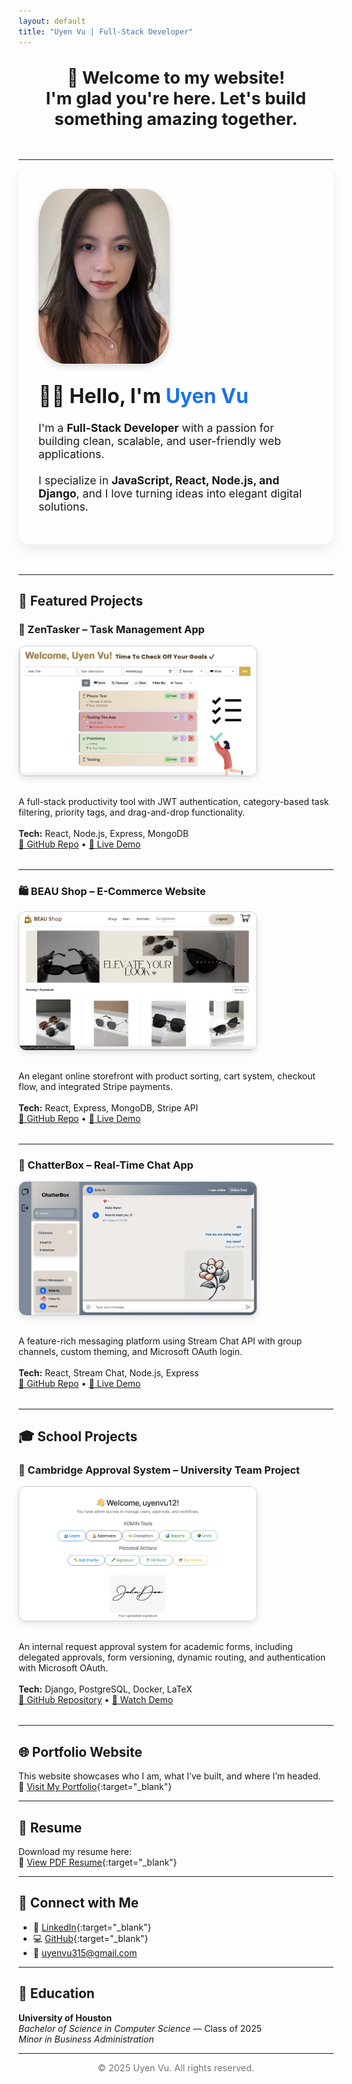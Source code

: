 ```yaml
---
layout: default
title: "Uyen Vu | Full-Stack Developer"
---
```


<div style="text-align: center; font-size: 1.7rem; margin-top: 2rem; margin-bottom: 3rem; font-weight: bold;">
  👋 Welcome to my website!
  <br>
  I'm glad you're here. Let's build something amazing together.
</div>

---

<div style="display: flex; flex-wrap: wrap; gap: 2rem; align-items: center; background: #fefefe; border-radius: 16px; box-shadow: 0 8px 20px rgba(0,0,0,0.07); padding: 2rem 2rem; margin-bottom: 3rem;">

  <img src="images/profile.png" alt="Uyen Vu" style="width: 210px; height: 280px; border-radius: 20%; object-fit: cover; box-shadow: 0 4px 12px rgba(0,0,0,0.15);">

  <div style="flex: 1; min-width: 250px;">
    <h1 style="font-size: 2rem; margin-top: 0;">👩‍💻 Hello, I'm <span style="color: #1a73e8;">Uyen Vu</span></h1>
    <p style="margin-top: 1rem; font-size: 1.1rem;">
      I'm a <strong>Full-Stack Developer</strong> with a passion for building clean, scalable, and user-friendly web applications.<br><br>
      I specialize in <strong>JavaScript, React, Node.js, and Django</strong>, and I love turning ideas into elegant digital solutions.
    </p>
  </div>

</div>


---

## 💼 Featured Projects

### 📝 ZenTasker – Task Management App  
<div style="display: flex; gap: 2rem; align-items: flex-start; flex-wrap: wrap; margin-bottom: 2rem;">
  <img src="images/zentasker.png" alt="ZenTasker Preview" style="width: 100%; max-width: 380px; border: 1px solid #ccc; border-radius: 12px; box-shadow: 0 4px 10px rgba(0, 0, 0, 0.1);">
  <div style="flex: 1; min-width: 250px;">
    A full-stack productivity tool with JWT authentication, category-based task filtering, priority tags, and drag-and-drop functionality.  
    <br><br><strong>Tech:</strong> React, Node.js, Express, MongoDB  
    <br>
    <a href="https://github.com/uynvu078/ZenTasker-Todo" target="_blank" rel="noopener noreferrer">🔗 GitHub Repo</a> • 
    <a href="https://uynvu078.github.io/ZenTasker-Todo/" target="_blank" rel="noopener noreferrer">🔗 Live Demo</a>
  </div>
</div>

---

### 🛍 BEAU Shop – E-Commerce Website  
<div style="display: flex; gap: 2rem; align-items: flex-start; flex-wrap: wrap; margin-bottom: 2rem;">
  <img src="images/beau-shop.png" alt="BEAU Shop Preview" style="width: 100%; max-width: 380px; border: 1px solid #ccc; border-radius: 12px; box-shadow: 0 4px 10px rgba(0, 0, 0, 0.1);">
  <div style="flex: 1; min-width: 250px;">
    An elegant online storefront with product sorting, cart system, checkout flow, and integrated Stripe payments.  
    <br><br><strong>Tech:</strong> React, Express, MongoDB, Stripe API  
    <br>
    <a href="https://github.com/uynvu078/BEAUShop" target="_blank" rel="noopener noreferrer">🔗 GitHub Repo</a> • 
    <a href="https://uynvu078.github.io/BEAUShop/" target="_blank" rel="noopener noreferrer">🔗 Live Demo</a>
  </div>
</div>

---

### 💬 ChatterBox – Real-Time Chat App  
<div style="display: flex; gap: 2rem; align-items: flex-start; flex-wrap: wrap; margin-bottom: 2rem;">
  <img src="images/chatterbox.png" alt="ChatterBox Preview" style="width: 100%; max-width: 380px; border: 1px solid #ccc; border-radius: 12px; box-shadow: 0 4px 10px rgba(0, 0, 0, 0.1);">
  <div style="flex: 1; min-width: 250px;">
    A feature-rich messaging platform using Stream Chat API with group channels, custom theming, and Microsoft OAuth login.  
    <br><br><strong>Tech:</strong> React, Stream Chat, Node.js, Express  
    <br>
    <a href="https://github.com/uynvu078/ChatterBox" target="_blank" rel="noopener noreferrer">🔗 GitHub Repo</a> • 
    <a href="https://uynvu078.github.io/ChatterBox/" target="_blank" rel="noopener noreferrer">🔗 Live Demo</a>
  </div>
</div>

---

## 🎓 School Projects

### 📁 Cambridge Approval System – University Team Project  
<div style="display: flex; gap: 2rem; align-items: flex-start; flex-wrap: wrap; margin-bottom: 2rem;">
  <img src="images/cambridge-project.png" alt="Cambridge Project Preview" style="width: 100%; max-width: 380px; border: 1px solid #ccc; border-radius: 12px; box-shadow: 0 4px 10px rgba(0, 0, 0, 0.1);">
  <div style="flex: 1; min-width: 250px;">
    An internal request approval system for academic forms, including delegated approvals, form versioning, dynamic routing, and authentication with Microsoft OAuth.  
    <br><br><strong>Tech:</strong> Django, PostgreSQL, Docker, LaTeX  
    <br>
    <a href="https://github.com/uynvu078/Cambridge_teamProject" target="_blank" rel="noopener noreferrer">🔗 GitHub Repository</a> • 
    <a href="https://youtu.be/Y1gwqXkWhXM?si=SJFdUItgNU_WTDRj" target="_blank" rel="noopener noreferrer">🎥 Watch Demo</a>
  </div>
</div>


---

## 🌐 Portfolio Website

This website showcases who I am, what I’ve built, and where I’m headed.  
📁 [Visit My Portfolio](https://uynvu078.github.io/Portfolio-UyenVu/){:target="_blank"}

---

## 📄 Resume

Download my resume here:  
📎 [View PDF Resume](https://uynvu078.github.io/resume.pdf){:target="_blank"}

---

## 🔗 Connect with Me

- 💼 [LinkedIn](https://www.linkedin.com/in/uyen-vu-sf8358/){:target="_blank"}
- 💻 [GitHub](https://github.com/uynvu078){:target="_blank"}
- 📧 [uyenvu315@gmail.com](mailto:uyenvu315@gmail.com)

---

## 🏫 Education

**University of Houston**  
*Bachelor of Science in Computer Science* — Class of 2025  
*Minor in Business Administration*

---

<div style="text-align: center; font-size: 0.9rem; color: #777;">
  © 2025 Uyen Vu. All rights reserved.
</div>
